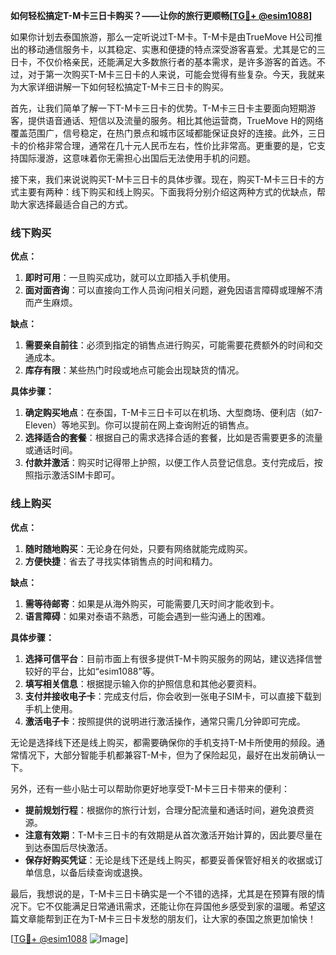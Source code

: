 **如何轻松搞定T-M卡三日卡购买？——让你的旅行更顺畅[[TG💪+ @esim1088](https://t.me/s/esim1088)]**

如果你计划去泰国旅游，那么一定听说过T-M卡。T-M卡是由TrueMove H公司推出的移动通信服务卡，以其稳定、实惠和便捷的特点深受游客喜爱。尤其是它的三日卡，不仅价格亲民，还能满足大多数旅行者的基本需求，是许多游客的首选。不过，对于第一次购买T-M卡三日卡的人来说，可能会觉得有些复杂。今天，我就来为大家详细讲解一下如何轻松搞定T-M卡三日卡的购买。

首先，让我们简单了解一下T-M卡三日卡的优势。T-M卡三日卡主要面向短期游客，提供语音通话、短信以及流量的服务。相比其他运营商，TrueMove H的网络覆盖范围广，信号稳定，在热门景点和城市区域都能保证良好的连接。此外，三日卡的价格非常合理，通常在几十元人民币左右，性价比非常高。更重要的是，它支持国际漫游，这意味着你无需担心出国后无法使用手机的问题。

接下来，我们来说说购买T-M卡三日卡的具体步骤。现在，购买T-M卡三日卡的方式主要有两种：线下购买和线上购买。下面我将分别介绍这两种方式的优缺点，帮助大家选择最适合自己的方式。

### 线下购买

**优点：**
1. **即时可用**：一旦购买成功，就可以立即插入手机使用。
2. **面对面咨询**：可以直接向工作人员询问相关问题，避免因语言障碍或理解不清而产生麻烦。

**缺点：**
1. **需要亲自前往**：必须到指定的销售点进行购买，可能需要花费额外的时间和交通成本。
2. **库存有限**：某些热门时段或地点可能会出现缺货的情况。

**具体步骤：**
1. **确定购买地点**：在泰国，T-M卡三日卡可以在机场、大型商场、便利店（如7-Eleven）等地买到。你可以提前在网上查询附近的销售点。
2. **选择适合的套餐**：根据自己的需求选择合适的套餐，比如是否需要更多的流量或通话时间。
3. **付款并激活**：购买时记得带上护照，以便工作人员登记信息。支付完成后，按照指示激活SIM卡即可。

### 线上购买

**优点：**
1. **随时随地购买**：无论身在何处，只要有网络就能完成购买。
2. **方便快捷**：省去了寻找实体销售点的时间和精力。

**缺点：**
1. **需等待邮寄**：如果是从海外购买，可能需要几天时间才能收到卡。
2. **语言障碍**：如果对泰语不熟悉，可能会遇到一些沟通上的困难。

**具体步骤：**
1. **选择可信平台**：目前市面上有很多提供T-M卡购买服务的网站，建议选择信誉较好的平台，比如“esim1088”等。
2. **填写相关信息**：根据提示输入你的护照信息和其他必要资料。
3. **支付并接收电子卡**：完成支付后，你会收到一张电子SIM卡，可以直接下载到手机上使用。
4. **激活电子卡**：按照提供的说明进行激活操作，通常只需几分钟即可完成。

无论是选择线下还是线上购买，都需要确保你的手机支持T-M卡所使用的频段。通常情况下，大部分智能手机都兼容T-M卡，但为了保险起见，最好在出发前确认一下。

另外，还有一些小贴士可以帮助你更好地享受T-M卡三日卡带来的便利：
- **提前规划行程**：根据你的旅行计划，合理分配流量和通话时间，避免浪费资源。
- **注意有效期**：T-M卡三日卡的有效期是从首次激活开始计算的，因此要尽量在到达泰国后尽快激活。
- **保存好购买凭证**：无论是线下还是线上购买，都要妥善保管好相关的收据或订单信息，以备后续查询或退换。

最后，我想说的是，T-M卡三日卡确实是一个不错的选择，尤其是在预算有限的情况下。它不仅能满足日常通讯需求，还能让你在异国他乡感受到家的温暖。希望这篇文章能帮到正在为T-M卡三日卡发愁的朋友们，让大家的泰国之旅更加愉快！

[[TG💪+ @esim1088](https://t.me/s/esim1088) ![Image](https://i.postimg.cc/4NQfJmqS/Snipaste-2025-05-13-00-14-12.png)]